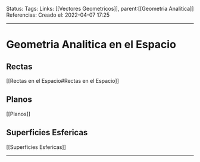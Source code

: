 Status:
Tags: 
Links: [[Vectores Geometricos]], parent:[[Geometria Analitica]]
Referencias:
Creado el: 2022-04-07 17:25
___
# Geometria Analitica en el Espacio
## Rectas
[[Rectas en el Espacio#Rectas en el Espacio]]

## Planos
[[Planos]]

## Superficies Esfericas
[[Superficies Esfericas]]
___
